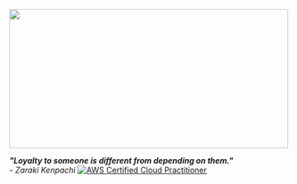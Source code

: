 <img src="https://media.giphy.com/media/M1oPO3TchPJS/giphy.gif" width="500px" height="250px"/> 

**_"Loyalty to someone is different from depending on them."_**   
                                             - _Zaraki Kenpachi_
[![AWS Certified Cloud Practitioner](https://images.credly.com/images/b9feab85-1a43-4f6c-99a5-631b88d5461b/image.png)](https://www.credly.com/badges/e8bfc40c-cc61-4307-8c29-84b57f5c931b/public_url)
